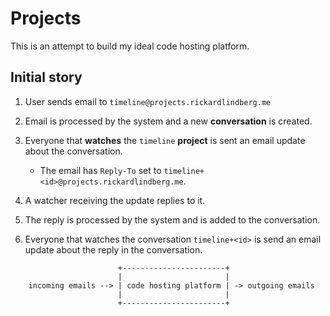 # Projects

This is an attempt to build my ideal code hosting platform.

## Initial story

1. User sends email to `timeline@projects.rickardlindberg.me`

2. Email is processed by the system and a new **conversation** is created.

3. Everyone that **watches** the `timeline` **project** is sent an email update
   about the conversation.

    * The email has `Reply-To` set to
      `timeline+<id>@projects.rickardlindberg.me`.

4. A watcher receiving the update replies to it.

5. The reply is processed by the system and is added to the conversation.

6. Everyone that watches the conversation `timeline+<id>` is send an email
   update about the reply in the conversation.

```
                        +-----------------------+
                        |                       |
    incoming emails --> | code hosting platform | -> outgoing emails
                        |                       |
                        +-----------------------+
```
